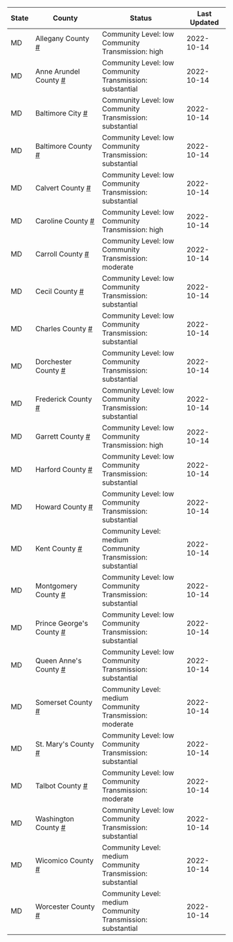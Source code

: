 State | County | Status | Last Updated
--- | --- | --- | --- 
MD | Allegany County <a href="#allegany_county">#</a> | <a name="allegany_county"></a>Community Level: low<br/>Community Transmission: high | 2022-10-14
MD | Anne Arundel County <a href="#anne_arundel_county">#</a> | <a name="anne_arundel_county"></a>Community Level: low<br/>Community Transmission: substantial | 2022-10-14
MD | Baltimore City <a href="#baltimore_city">#</a> | <a name="baltimore_city"></a>Community Level: low<br/>Community Transmission: substantial | 2022-10-14
MD | Baltimore County <a href="#baltimore_county">#</a> | <a name="baltimore_county"></a>Community Level: low<br/>Community Transmission: substantial | 2022-10-14
MD | Calvert County <a href="#calvert_county">#</a> | <a name="calvert_county"></a>Community Level: low<br/>Community Transmission: substantial | 2022-10-14
MD | Caroline County <a href="#caroline_county">#</a> | <a name="caroline_county"></a>Community Level: low<br/>Community Transmission: high | 2022-10-14
MD | Carroll County <a href="#carroll_county">#</a> | <a name="carroll_county"></a>Community Level: low<br/>Community Transmission: moderate | 2022-10-14
MD | Cecil County <a href="#cecil_county">#</a> | <a name="cecil_county"></a>Community Level: low<br/>Community Transmission: substantial | 2022-10-14
MD | Charles County <a href="#charles_county">#</a> | <a name="charles_county"></a>Community Level: low<br/>Community Transmission: substantial | 2022-10-14
MD | Dorchester County <a href="#dorchester_county">#</a> | <a name="dorchester_county"></a>Community Level: low<br/>Community Transmission: substantial | 2022-10-14
MD | Frederick County <a href="#frederick_county">#</a> | <a name="frederick_county"></a>Community Level: low<br/>Community Transmission: substantial | 2022-10-14
MD | Garrett County <a href="#garrett_county">#</a> | <a name="garrett_county"></a>Community Level: low<br/>Community Transmission: high | 2022-10-14
MD | Harford County <a href="#harford_county">#</a> | <a name="harford_county"></a>Community Level: low<br/>Community Transmission: substantial | 2022-10-14
MD | Howard County <a href="#howard_county">#</a> | <a name="howard_county"></a>Community Level: low<br/>Community Transmission: substantial | 2022-10-14
MD | Kent County <a href="#kent_county">#</a> | <a name="kent_county"></a>Community Level: medium<br/>Community Transmission: substantial | 2022-10-14
MD | Montgomery County <a href="#montgomery_county">#</a> | <a name="montgomery_county"></a>Community Level: low<br/>Community Transmission: substantial | 2022-10-14
MD | Prince George's County <a href="#prince_george's_county">#</a> | <a name="prince_george's_county"></a>Community Level: low<br/>Community Transmission: substantial | 2022-10-14
MD | Queen Anne's County <a href="#queen_anne's_county">#</a> | <a name="queen_anne's_county"></a>Community Level: low<br/>Community Transmission: substantial | 2022-10-14
MD | Somerset County <a href="#somerset_county">#</a> | <a name="somerset_county"></a>Community Level: medium<br/>Community Transmission: moderate | 2022-10-14
MD | St. Mary's County <a href="#st._mary's_county">#</a> | <a name="st._mary's_county"></a>Community Level: low<br/>Community Transmission: substantial | 2022-10-14
MD | Talbot County <a href="#talbot_county">#</a> | <a name="talbot_county"></a>Community Level: low<br/>Community Transmission: moderate | 2022-10-14
MD | Washington County <a href="#washington_county">#</a> | <a name="washington_county"></a>Community Level: low<br/>Community Transmission: substantial | 2022-10-14
MD | Wicomico County <a href="#wicomico_county">#</a> | <a name="wicomico_county"></a>Community Level: medium<br/>Community Transmission: substantial | 2022-10-14
MD | Worcester County <a href="#worcester_county">#</a> | <a name="worcester_county"></a>Community Level: medium<br/>Community Transmission: substantial | 2022-10-14
